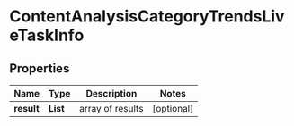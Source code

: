 # ContentAnalysisCategoryTrendsLiveTaskInfo


## Properties

| Name | Type | Description | Notes |
|------------ | ------------- | ------------- | -------------|
**result** | **List<ContentAnalysisCategoryTrendsLiveResultInfo>** | array of results |[optional]|